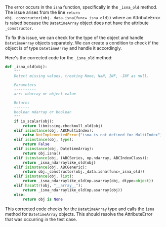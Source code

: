 The error occurs in the `isna` function, specifically in the `_isna_old` method. The issue arises from the line `return obj._constructor(obj._data.isna(func=_isna_old))` where an AttributeError is raised because the `DatetimeArray` object does not have the attribute `_constructor`.

To fix this issue, we can check for the type of the object and handle `DatetimeArray` objects separately. We can create a condition to check if the object is of type `DatetimeArray` and handle it accordingly.

Here's the corrected code for the `_isna_old` method:

```python
def _isna_old(obj):
    """
    Detect missing values, treating None, NaN, INF, -INF as null.

    Parameters
    ----------
    arr: ndarray or object value

    Returns
    -------
    boolean ndarray or boolean
    """
    if is_scalar(obj):
        return libmissing.checknull_old(obj)
    elif isinstance(obj, ABCMultiIndex):
        raise NotImplementedError("isna is not defined for MultiIndex")
    elif isinstance(obj, type):
        return False
    elif isinstance(obj, DatetimeArray):
        return obj.isna()
    elif isinstance(obj, (ABCSeries, np.ndarray, ABCIndexClass)):
        return _isna_ndarraylike_old(obj)
    elif isinstance(obj, ABCGeneric):
        return obj._constructor(obj._data.isna(func=_isna_old))
    elif isinstance(obj, list):
        return _isna_ndarraylike_old(np.asarray(obj, dtype=object))
    elif hasattr(obj, "__array__"):
        return _isna_ndarraylike_old(np.asarray(obj))
    else:
        return obj is None
```

This corrected code checks for the `DatetimeArray` type and calls the `isna` method for `DatetimeArray` objects. This should resolve the AttributeError that was occurring in the test case.